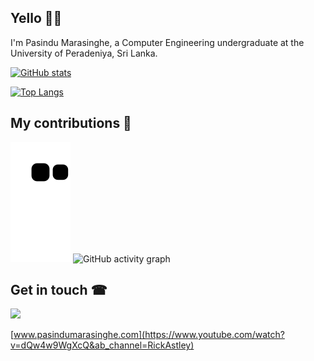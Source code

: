## Yello 🙋‍♂️

I'm Pasindu Marasinghe, a Computer Engineering undergraduate at the University of Peradeniya, Sri Lanka.

[![GitHub stats](https://github-readme-stats.vercel.app/api?username=pasindumarasinghe&show_icons=true&theme=radical&count_private=true)](https://github.com/anuraghazra/github-readme-stats)

[![Top Langs](https://github-readme-stats.vercel.app/api/top-langs/?username=pasindumarasinghe&show_icons=true&theme=radical&layout=compact)](https://github.com/anuraghazra/github-readme-stats)



## My contributions 🎈
![github contribution grid snake animation](https://raw.githubusercontent.com/pasindumarasinghe/pasindumarasinghe/output/github-contribution-grid-snake.svg)
![GitHub activity graph](https://activity-graph.herokuapp.com/graph?username=pasindumarasinghe&hide_border=true&theme=redical)

## Get in touch ☎

[<img src="https://img.icons8.com/color/48/000000/gmail-new.png"/>](mailto:e17207@eng.pdn.ac.lk)  

[www.pasindumarasinghe.com](https://www.youtube.com/watch?v=dQw4w9WgXcQ&ab_channel=RickAstley)